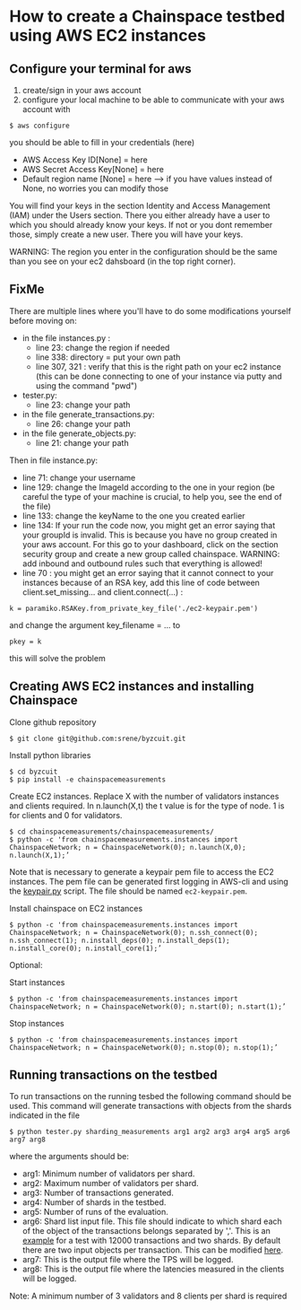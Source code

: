 
# How to create a Chainspace testbed using AWS EC2 instances

## Configure your terminal for aws 

1) create/sign in your aws account
2) configure your local machine to be able to communicate with your aws account
with
```shell
$ aws configure
``` 
you should be able to fill in your credentials (here)
- AWS Access Key ID[None] = here
- AWS Secret Access Key[None] = here
- Default region name [None] = here
--> if you have values instead of None, no worries you can modify those

You will find your keys in the section Identity and Access Management (IAM) under the Users section.
There you either already have a user to which you should already know your keys. If not or you dont remember those, simply create a new user.
There you will have your keys.

WARNING: The region you enter in the configuration should be the same than you see on your ec2 dahsboard (in the top right corner).

## FixMe
There are multiple lines where you'll have to do some modifications yourself before moving on:
- in the file instances.py :
  * line 23: change the region if needed
  * line 338: directory = put your own path
  * line 307, 321 : verify that this is the right path on your ec2 instance (this can be done connecting to one of your instance via putty and using the command "pwd")
- tester.py:
  * line 23: change your path
- in the file generate_transactions.py:
  * line 26: change your path
- in the file generate_objects.py:
  * line 21: change your path

Then in file instance.py:
- line 71: change your username
- line 129: change the ImageId according to the one in your region (be careful the type of your machine is crucial, to help you, see the end of the file)
- line 133: change the keyName to the one you created earlier
- line 134: If your run the code now, you might get an error saying that your groupId is invalid. This is because you have no group created in your aws account. For this go to your dashboard, click on the section security group and create a new group called chainspace.
WARNING: add inbound and outbound rules such that everything is allowed!
- line 70 : you might get an error saying that it cannot connect to your instances because of an RSA key, add this line of code between client.set_missing... and client.connect(...) :
```
k = paramiko.RSAKey.from_private_key_file('./ec2-keypair.pem')
```
and change the argument key_filename = ... to
```
pkey = k
```
this will solve the problem


## Creating AWS EC2 instances and installing Chainspace 



Clone github repository
```shell
$ git clone git@github.com:srene/byzcuit.git
```

Install python libraries
```shell
$ cd byzcuit
$ pip install -e chainspacemeasurements
```

Create EC2 instances. Replace X with the number of validators instances and clients required. In n.launch(X,t) the t value is for the type of node. 1 is for clients and 0 for validators.
```shell
$ cd chainspacemeasurements/chainspacemeasurements/
$ python -c 'from chainspacemeasurements.instances import ChainspaceNetwork; n = ChainspaceNetwork(0); n.launch(X,0); n.launch(X,1);’  
```
Note that is necessary to generate a keypair pem file to access the EC2 instances. The pem file can be generated first logging in AWS-cli and using the [keypair.py](https://github.com/srene/byzcuit/blob/master/chainspacemeasurements/chainspacemeasurements/keypair.py) script. The file should be named `ec2-keypair.pem`.


Install chainspace on EC2 instances
```shell
$ python -c 'from chainspacemeasurements.instances import ChainspaceNetwork; n = ChainspaceNetwork(0); n.ssh_connect(0); n.ssh_connect(1); n.install_deps(0); n.install_deps(1); n.install_core(0); n.install_core(1);’
```

Optional:

Start instances
```shell
$ python -c 'from chainspacemeasurements.instances import ChainspaceNetwork; n = ChainspaceNetwork(0); n.start(0); n.start(1);’
```

Stop instances
```shell
$ python -c 'from chainspacemeasurements.instances import ChainspaceNetwork; n = ChainspaceNetwork(0); n.stop(0); n.stop(1);’
```

## Running transactions on the testbed

To run transactions on the running tesbed the following command should be used. This command will generate transactions with objects from the shards indicated in the file 

```shell
$ python tester.py sharding_measurements arg1 arg2 arg3 arg4 arg5 arg6 arg7 arg8 
```
where the arguments should be:

* arg1: Minimum number of validators per shard.
* arg2: Maximum number of validators per shard.
* arg3: Number of transactions generated.
* arg4: Number of shards in the testbed.
* arg5: Number of runs of the evaluation.
* arg6: Shard list input file. This file should indicate to which shard each of the object of the transactions belongs separated by ','. This is an [example](https://github.com/srene/byzcuit/blob/master/chainspacemeasurements/chainspacemeasurements/shards.txt) for a test with 12000 transactions and two shards. By default there are two input objects per transaction. This can be modified [here](https://github.com/srene/byzcuit/blob/79dc906b79c4b371b342760d6dc6a9ee540fc673/chainspacemeasurements/chainspacemeasurements/tester.py#L330).
* arg7: This is the output file where the TPS will be logged.
* arg8: This is the output file where the latencies measured in the clients will be logged.

Note: A minimum number of 3 validators and 8 clients per shard is required
